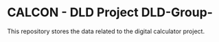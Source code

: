 # CALCON - DLD Project DLD-Group-
This repository stores the data related to the digital calculator project.
